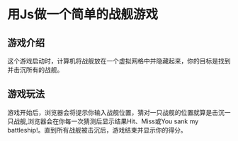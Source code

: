 # 用Js做一个简单的战舰游戏
## 游戏介绍
这个游戏启动时，计算机将战舰放在一个虚拟网格中并隐藏起来，你的目标是找到并击沉所有的战舰。
## 游戏玩法
游戏开始后，浏览器会将提示你输入战舰位置，猜对一只战舰的位置就算是击沉一只战舰,浏览器会在你每一次猜测后显示结果Hit、Miss或You sank my battleship!。直到所有战舰被击沉后，游戏结束并显示你的得分。